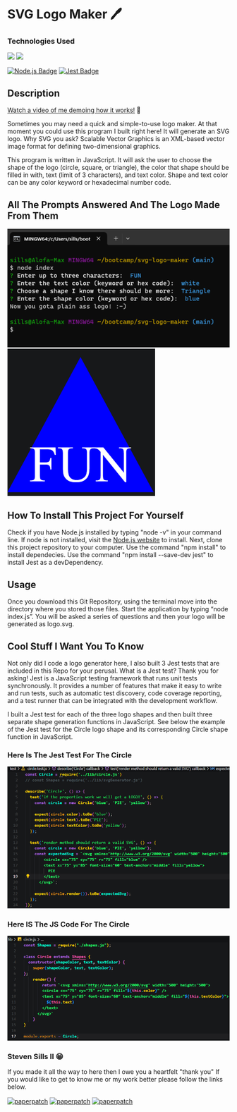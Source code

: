 # SVG Logo Maker 🖊️
### Technologies Used
<img src="https://img.shields.io/badge/JavaScript-323330?style=for-the-badge&logo=javascript&logoColor=F7DF1E">
  <img src="https://img.shields.io/badge/GitHub-100000?style=for-the-badge&logo=github&logoColor=white">

 [![Node.js Badge](https://img.shields.io/badge/Node.js-393?logo=nodedotjs&logoColor=fff&style=flat)](https://nodejs.org/en) 
  [![Jest Badge](https://img.shields.io/badge/Jest-C21325?logo=jest&logoColor=fff&style=flat)](https://jestjs.io/)
## Description 

[Watch a video of me demoing how it works!](https://drive.google.com/file/d/1u-KKeO58WoXT5r9w4fcma0kJDsFJ-fTu/view) 👀

Sometimes you may need a quick and simple-to-use logo maker.  At that moment you could use this program I built right here! It will generate an SVG logo. Why SVG you ask? Scalable Vector Graphics is an XML-based vector image format for defining two-dimensional graphics.  

This program is written in JavaScript.  It will ask the user to choose the shape of the logo (circle, square, or triangle), the color that shape should be filled in with, text (limit of 3 characters), and text color. Shape and text color can be any color keyword or hexadecimal number code.

## All The Prompts Answered And The Logo Made From Them
![Logo Generator Prompts](./lib/FUN%20logo.png)
![Blue triangle Fun Logo](./lib/FUN%20logo2.png)



## How To Install This Project For Yourself

Check if you have Node.js installed by typing "node -v" in your command line. If node is not installed, visit the [Node.js website](https://nodejs.org/en) to install. Next, clone this project repository to your computer. Use the command "npm install" to install dependecies. Use the command "npm install --save-dev jest" to install Jest as a devDependency.



## Usage 

Once you download this Git Repository, using the terminal move into the directory where you stored those files.  Start the application by typing “node index.js”.  You will be asked a series of questions and then your logo will be generated as logo.svg. 


## Cool Stuff I Want You To Know
Not only did I code a logo generator here, I also built 3 Jest tests that are included in this Repo for your perusal.  What is a Jest test? Thank you for asking! Jest is a JavaScript testing framework that runs unit tests synchronously. It provides a number of features that make it easy to write and run tests, such as automatic test discovery, code coverage reporting, and a test runner that can be integrated with the development workflow.

I built a Jest test for each of the three logo shapes and then built three separate shape generation functions in JavaScript. See below the example of the Jest test for the Circle logo shape and its corresponding Circle shape function in JavaScript.

### Here Is The Jest Test For The Circle
![Logo Generator Prompts](./lib/circle%20jest%20test.png)

### Here IS The JS Code For The Circle
![Logo Generator Prompts](./lib/circleJScode.png)


### Steven Sills II 😁
If you made it all the way to here then I owe you a heartfelt "thank you" If you would like to get to know me or my work better please follow the links below. 

<a href="mailto: stevensills2@gmail.com" target="_blank"><img align="center" src="https://img.shields.io/badge/Gmail-D14836?style=for-the-badge&logo=gmail&logoColor=white" alt="paperpatch"/></a>
<a href="https://www.linkedin.com/in/steven-sills-ii-90781b53/" target="_blank"><img align="center" src="https://img.shields.io/badge/LinkedIn-0077B5?style=for-the-badge&logo=linkedin&logoColor=white" alt="paperpatch"/></a>
<a href="https://apixa25.github.io/steven-sills-portfolio/" target="_blank"><img align="center" src="https://img.shields.io/badge/GitHub-100000?style=for-the-badge&logo=github&logoColor=white" alt="paperpatch"/></a>

